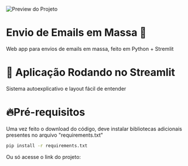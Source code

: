 ![Preview do Projeto](https://i.imgur.com/C2DUdJz.png)

# Envio de Emails em Massa 🐍
Web app para envios de emails em massa, feito em Python + Stremlit

# 🧮 Aplicação Rodando no Streamlit
Sistema autoexplicativo e layout fácil de entender

# 🔥Pré-requisitos
Uma vez feito o download do código, deve instalar bibliotecas adicionais presentes no arquivo "requirements.txt"

```bash
pip install -r requirements.txt
```

Ou só acesse o link do projeto:



